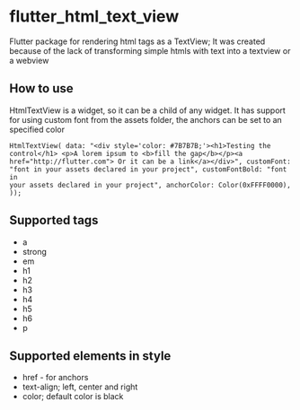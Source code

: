 # flutter_html_text_view

Flutter package for rendering html tags as a TextView; It was created
because of the lack of transforming simple htmls with text into a
textview or a webview

## How to use
HtmlTextView is a widget, so it can be a child of any widget. It has
support for using custom font from the assets folder, the anchors can be
set to an specified color

``` 
HtmlTextView( data: "<div style='color: #7B7B7B;'><h1>Testing the
control</h1> <p>A lorem ipsum to <b>fill the gap</b></p><a
href="http://flutter.com"> Or it can be a link</a></div>", customFont:
"font in your assets declared in your project", customFontBold: "font in
your assets declared in your project", anchorColor: Color(0xFFFF0000),
));
```

## Supported tags
- a 
- strong 
- em 
- h1 
- h2 
- h3 
- h4 
- h5 
- h6 
- p

## Supported elements in style
- href - for anchors
- text-align; left, center and right 
- color; default color is black